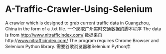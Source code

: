 # A-Traffic-Crawler-Using-Selenium
A crawler which is designed to grab current traffic data in Guangzhou, China in the form of a .txt file.
一个爬取广州实时交通数据的脚本程序
The data is from http://www.nitrafficindex.com/
数据来自http://www.nitrafficindex.com/
The program requires Chrome Browser and Selenium Python library.
需要谷歌浏览器和Selenium Python库

